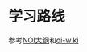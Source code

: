 # 学习路线

参考[NOI大纲](https://www.noi.cn/upload/resources/file/2023/03/15/1fa58eac9c412e01ce3c89c761058a43.pdf)和[oi-wiki](https://oi-wiki.org/)
